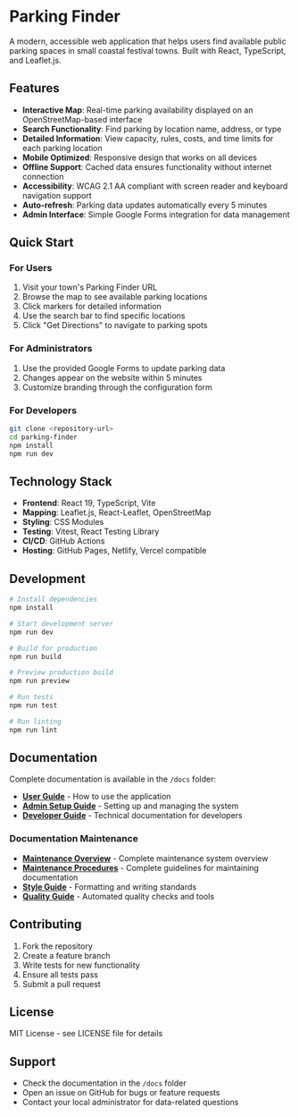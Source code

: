 # Parking Finder

A modern, accessible web application that helps users find available public parking spaces in small coastal festival towns. Built with React, TypeScript, and Leaflet.js.

## Features

- **Interactive Map**: Real-time parking availability displayed on an OpenStreetMap-based interface
- **Search Functionality**: Find parking by location name, address, or type
- **Detailed Information**: View capacity, rules, costs, and time limits for each parking location
- **Mobile Optimized**: Responsive design that works on all devices
- **Offline Support**: Cached data ensures functionality without internet connection
- **Accessibility**: WCAG 2.1 AA compliant with screen reader and keyboard navigation support
- **Auto-refresh**: Parking data updates automatically every 5 minutes
- **Admin Interface**: Simple Google Forms integration for data management

## Quick Start

### For Users
1. Visit your town's Parking Finder URL
2. Browse the map to see available parking locations
3. Click markers for detailed information
4. Use the search bar to find specific locations
5. Click "Get Directions" to navigate to parking spots

### For Administrators
1. Use the provided Google Forms to update parking data
2. Changes appear on the website within 5 minutes
3. Customize branding through the configuration form

### For Developers
```bash
git clone <repository-url>
cd parking-finder
npm install
npm run dev
```

## Technology Stack

- **Frontend**: React 19, TypeScript, Vite
- **Mapping**: Leaflet.js, React-Leaflet, OpenStreetMap
- **Styling**: CSS Modules
- **Testing**: Vitest, React Testing Library
- **CI/CD**: GitHub Actions
- **Hosting**: GitHub Pages, Netlify, Vercel compatible

## Development

```bash
# Install dependencies
npm install

# Start development server
npm run dev

# Build for production
npm run build

# Preview production build
npm run preview

# Run tests
npm run test

# Run linting
npm run lint
```

## Documentation

Complete documentation is available in the `/docs` folder:

- **[User Guide](./docs/USER_GUIDE.md)** - How to use the application
- **[Admin Setup Guide](./docs/ADMIN_SETUP_GUIDE.md)** - Setting up and managing the system
- **[Developer Guide](./docs/DEVELOPER_GUIDE.md)** - Technical documentation for developers

### Documentation Maintenance

- **[Maintenance Overview](./docs/MAINTENANCE_OVERVIEW.md)** - Complete maintenance system overview
- **[Maintenance Procedures](./docs/MAINTENANCE_PROCEDURES.md)** - Complete guidelines for maintaining documentation
- **[Style Guide](./docs/STYLE_GUIDE.md)** - Formatting and writing standards
- **[Quality Guide](./docs/QUALITY_GUIDE.md)** - Automated quality checks and tools

## Contributing

1. Fork the repository
2. Create a feature branch
3. Write tests for new functionality
4. Ensure all tests pass
5. Submit a pull request

## License

MIT License - see LICENSE file for details

## Support

- Check the documentation in the `/docs` folder
- Open an issue on GitHub for bugs or feature requests
- Contact your local administrator for data-related questions

